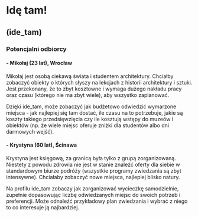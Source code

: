  #  Idę tam! 
 ## (ide_tam) 
### Potencjalni odbiorcy

####  - Mikołaj (23 lat), Wrocław

Mikołaj jest osobą ciekawą świata i studentem architektury. Chciałby zobaczyć obiekty o których słyszy na lekcjach z historii architektury i sztuki. Jest przekonany, że to zbyt kosztowne i wymaga dużego nakładu pracy oraz czasu (którego nie ma zbyt wiele), aby wszystko zaplanować.

Dzięki ide_tam, może zobaczyć jak budżetowo odwiedzić wymarzone miejsca - jak najlepiej się tam dostać, ile czasu na to potrzebuje, jakie są koszty takiego przedsięwzięcia czy ile kosztują wstępy do muzeów i obiektów (np. że wiele miejsc oferuje zniżki dla studentów albo dni darmowych wejść).


#### - Krystyna (60 lat), Ścinawa

Krystyna jest księgową, za granicą była tylko z grupą zorganizowaną. Niestety z powodu zdrowia nie jest w stanie znaleźć oferty dla siebie w standardowym biurze podróży (wszystkie programy zwiedzania są zbyt intensywne). Chciałaby zobaczyć nowe miejsca, najlepiej blisko natury.

Na profilu ide_tam zobaczy jak zorganizować wycieczkę samodzielnie, zupełnie dopasowując liczbę odwiedzanych miejsc do swoich potrzeb i preferencji. Może odnaleźć przykładowy plan zwiedzania i wybrać z niego to co interesuje ją najbardziej. 
